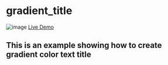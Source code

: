 # gradient_title

![image](https://user-images.githubusercontent.com/35072109/205695806-d706c5b3-e513-408f-aa4a-ae0194585be4.png)
[Live Demo](https://shrest4647.github.io/gradient_title)

## This is an example showing how to create gradient color text title
